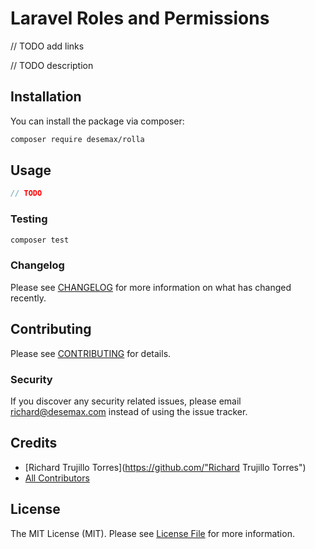 # Laravel Roles and Permissions


// TODO add links


// TODO description

## Installation

You can install the package via composer:

```bash
composer require desemax/rolla
```

## Usage

``` php
// TODO
```

### Testing

``` bash
composer test
```

### Changelog

Please see [CHANGELOG](CHANGELOG.md) for more information on what has changed recently.

## Contributing

Please see [CONTRIBUTING](CONTRIBUTING.md) for details.

### Security

If you discover any security related issues, please email richard@desemax.com instead of using the issue tracker.

## Credits

- [Richard Trujillo Torres](https://github.com/"Richard Trujillo Torres")
- [All Contributors](../../contributors)

## License

The MIT License (MIT). Please see [License File](LICENSE.md) for more information.
